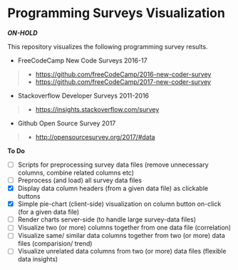 # Programming Surveys Visualization

***ON-HOLD***

This repository visualizes the following programming survey results.

- FreeCodeCamp New Code Surveys 2016-17
> - https://github.com/freeCodeCamp/2016-new-coder-survey
> - https://github.com/freeCodeCamp/2017-new-coder-survey
  
- Stackoverflow Developer Surveys 2011-2016
> - https://insights.stackoverflow.com/survey

- Github Open Source Survey 2017
> - http://opensourcesurvey.org/2017/#data


__To Do__
- [ ] Scripts for preprocessing survey data files (remove unnecessary columns, combine related columns etc)
- [ ] Preprocess (and load) all survey data files
- [x] Display data column headers (from a given data file) as clickable buttons
- [x] Simple pie-chart (client-side) visualization on column button on-click (for a given data file)
- [ ] Render charts server-side (to handle large survey-data files)
- [ ] Visualize two (or more) columns together from one data file (correlation)
- [ ] Visualize same/ similar data columns together from two (or more) data files (comparision/ trend)
- [ ] Visualize unrelated data columns from two (or more) data files (flexible data insights)    
